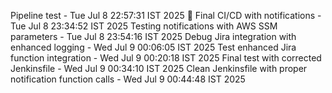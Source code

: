 Pipeline test - Tue Jul  8 22:57:31 IST 2025
🎉 Final CI/CD with notifications - Tue Jul  8 23:34:52 IST 2025
Testing notifications with AWS SSM parameters - Tue Jul  8 23:54:16 IST 2025
Debug Jira integration with enhanced logging - Wed Jul  9 00:06:05 IST 2025
Test enhanced Jira function integration - Wed Jul  9 00:20:18 IST 2025
Final test with corrected Jenkinsfile - Wed Jul  9 00:34:10 IST 2025
Clean Jenkinsfile with proper notification function calls - Wed Jul  9 00:44:48 IST 2025

